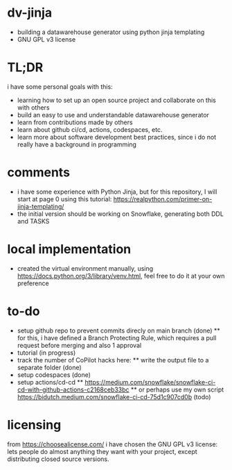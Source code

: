 # dv-jinja
* building a datawarehouse generator using python jinja templating
* GNU GPL v3 license

# TL;DR
i have some personal goals with this:
* learning how to set up an open source project and collaborate on this with others
* build an easy to use and understandable datawarehouse generator
* learn from contributions made by others
* learn about github ci/cd, actions, codespaces, etc.
* learn more about software development best practices, since i do not really have a background in programming

# comments
* i have some experience with Python Jinja, but for this repository, I will start at page 0 using this tutorial: https://realpython.com/primer-on-jinja-templating/
* the initial version should be working on Snowflake, generating both DDL and TASKS

# local implementation
* created the virtual environment manually, using https://docs.python.org/3/library/venv.html, feel free to do it at your own preference

# to-do
* setup github repo to prevent commits direcly on main branch (done)
** for this, i have defined a Branch Protecting Rule, which requires a pull request before merging and also 1 approval
* tutorial (in progress)
* track the number of CoPilot hacks here:
** write the output file to a separate folder (done)
* setup codespaces (done)
* setup actions/cd-cd
** https://medium.com/snowflake/snowflake-ci-cd-with-github-actions-c2168ceb33bc
** or perhaps use my own script https://bidutch.medium.com/snowflake-ci-cd-75d1c907cd0b (todo)

# licensing
from https://choosealicense.com/ i have chosen the GNU GPL v3 license: lets people do almost anything they want with your project, except distributing closed source versions.
